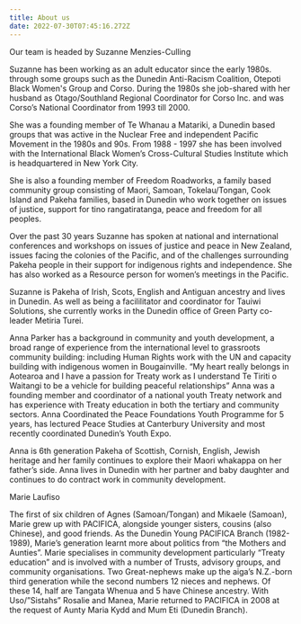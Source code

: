 ```yaml
---
title: About us
date: 2022-07-30T07:45:16.272Z
---
```

Our team is headed by Suzanne Menzies-Culling

Suzanne has been working as an adult educator since the early 1980s. through some groups such as the Dunedin Anti-Racism Coalition, Otepoti Black Women's Group and Corso. During the 1980s she job-shared with her husband as Otago/Southland Regional Coordinator for Corso Inc. and was Corso’s National Coordinator from 1993 till 2000.

She was a founding member of Te Whanau a Matariki, a Dunedin based groups that was active in the Nuclear Free and independent Pacific Movement in the 1980s and 90s. From 1988 - 1997 she has been involved with the International Black Women’s Cross-Cultural Studies Institute which is headquartered in New York City.

She is also a founding member of Freedom Roadworks, a family based community group consisting of Maori, Samoan, Tokelau/Tongan, Cook Island and Pakeha families, based in Dunedin who work together on issues of justice, support for tino rangatiratanga, peace and freedom for all peoples.

Over the past 30 years Suzanne has spoken at national and international conferences and workshops on issues of justice and peace in New Zealand, issues facing the colonies of the Pacific, and of the challenges surrounding Pakeha people in their support for indigenous rights and independence. She has also worked as a Resource person for women’s meetings in the Pacific.

Suzanne is Pakeha of Irish, Scots, English and Antiguan ancestry and lives in Dunedin.  As well as being a facililitator and coordinator for Tauiwi Solutions, she currently works in the Dunedin office of Green Party co-leader Metiria Turei.

Anna Parker has a background in community and youth development, a broad range of experience from the international level to grassroots community building: including Human Rights work with the UN and capacity building with indigenous women in Bougainville. “My heart really belongs in Aotearoa and I have a passion for Treaty work as I understand Te Tiriti o Waitangi to be a vehicle for building peaceful relationships” Anna was a founding member and coordinator of a national youth Treaty network and has experience with Treaty education in both the tertiary and community sectors. Anna Coordinated the Peace Foundations Youth Programme for 5 years, has lectured Peace Studies at Canterbury University and most recently coordinated Dunedin’s Youth Expo.

Anna is 6th generation Pakeha of Scottish, Cornish, English, Jewish heritage and her family continues to explore their Maori whakappa on her father’s side. Anna lives in Dunedin with her partner and baby daughter and continues to do contract work in community development.

Marie Laufiso

The first of six children of Agnes (Samoan/Tongan) and Mikaele (Samoan), Marie grew up with PACIFICA, alongside younger sisters, cousins (also Chinese), and good friends. As the Dunedin Young PACIFICA Branch (1982-1989), Marie’s generation learnt more about politics from “the Mothers and Aunties”. Marie specialises in community development particularly “Treaty education” and is involved with a number of Trusts, advisory groups, and community organisations. Two Great-nephews make up the aiga’s N.Z.-born third generation while the second numbers 12 nieces and nephews. Of these 14, half are Tangata Whenua and 5 have Chinese ancestry. With Uso/”Sistahs” Rosalie and Manea, Marie returned to PACIFICA in 2008 at the request of Aunty Maria Kydd and Mum Eti (Dunedin Branch).
